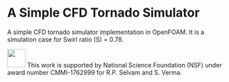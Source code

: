 # A Simple CFD Tornado Simulator
A simple CFD tornado simulator implementation in OpenFOAM.
It is a simulation case for Swirl ratio (S) = 0.78.

<img src="https://github.com/timusv5977/CFD-Tornado-Simulator/blob/main/tornado_building_impact.gif" style="width:42px;height:42px;">
This work is supported by National Science Foundation (NSF) under award number CMMI-1762999 for R.P. Selvam and S. Verma. 
